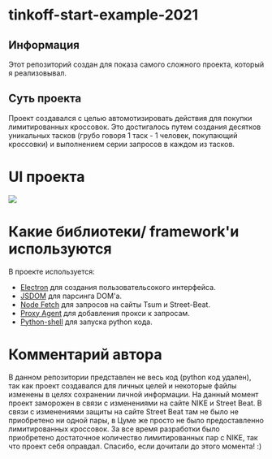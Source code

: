 # tinkoff-start-example-2021

## Информация

Этот репозиторий создан для показа самого сложного проекта, который я реализовывал.

## Суть проекта

Проект создавался с целью автомотизировать действия для покупки лимитированных кроссовок. Это достигалось путем создания десятков уникальных тасков (грубо говоря 1 таск - 1 человек, покупающий кроссовки) и выполнением серии запросов в каждом из тасков.

# UI проекта

![](https://i.ibb.co/cbvqBxF/bot-wind.png)

# Какие библиотеки/ framework'и используются

В проекте используется:
- [Electron](https://www.electronjs.org/) для создания пользовательсокого интерфейса.
- [JSDOM](https://www.npmjs.com/package/jsdom) для парсинга DOM'а.
- [Node Fetch](https://www.npmjs.com/package/node-fetch) для запросов на сайты Tsum и Street-Beat.
- [Proxy Agent](https://www.npmjs.com/package/proxy-agent) для добавления прокси к запросам.
- [Python-shell](https://www.npmjs.com/package/python-shell) для запуска python кода.

# Комментарий автора

В данном репозитории представлен не весь код (python код удален), так как проект создавался для личных целей и некоторые файлы изменены в целях сохранении личной информации.
На данный момент проект заморожен в связи с изменениями на сайте NIKE и Street Beat. В связи с изменениями защиты на сайте Street Beat там не было не приобретено ни одной пары, в Цуме же просто не было предоставленно лимитированных кроссовок. За все время разработки было приобретено достаточное количество лимитированных пар с NIKE, так что проект себя оправдал. Спасибо, если дочитали до этого момента! :)
